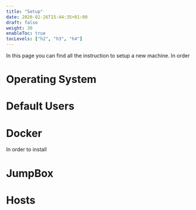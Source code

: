 ```yaml
---
title: "Setup"
date: 2020-02-26T15:44:35+01:00
draft: false
weight: 30
enableToc: true
tocLevels: ["h2", "h3", "h4"]
---
```


In this page you can find all the instruction to setup a new machine.
In order 

# Operating System



# Default Users




# Docker

In order to install

# JumpBox



# Hosts


